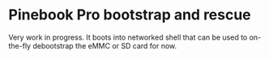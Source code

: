Pinebook Pro bootstrap and rescue
=================================

Very work in progress. It boots into networked shell that can be used to on-the-fly debootstrap the eMMC or SD card for now.
